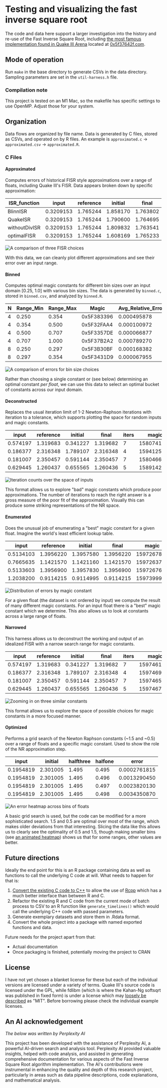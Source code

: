 # Testing and visualizing the fast inverse square root

The code and data here support a larger investigation into the history and re-use of the Fast Inverse Square Root, including [the most famous implementation found in Quake III Arena](https://en.wikipedia.org/wiki/Fast_inverse_square_root) located at [0x5f37642f.com](https://0x5f37642f.com/).

## Mode of operation

Run `make` in the base directory to generate CSVs in the data directory. Sampling parameters are set in the `util-harness.h` file.

### Compilation note

This project is tested on an M1 Mac, so the makefile has specific settings to use OpenMP. Adjust those for your system.

## Organization

Data flows are organized by file name. Data is generated by C files, stored as CSVs, and operated on by R files. An example is `approximated.c` -> `approximated.csv` -> `approximated.R`.

### C Files

#### Approximated

Computes errors of historical FISR style approximations over a range of floats, including Quake III's FISR. Data appears broken down by specific approximation:

| ISR_function | input | reference | initial | final |
| --- | --- | --- | --- | --- |
| BlinnISR | 0.3209153 | 1.765244 | 1.858170 | 1.763802 |
| QuakeISR | 0.3209153 | 1.765244 | 1.790600 | 1.764695 |
| withoutDivISR | 0.3209153 | 1.765244 | 1.809832 | 1.763541 |
| optimalFISR | 0.3209153 | 1.765244 | 1.608169 | 1.765233 |

![A comparison of three FISR choices](/plots/big_three_compared.png)

With this data, we can cleanly plot different approximations and see their error over an input range.

#### Binned

Computes optimal magic constants for different bin sizes over an input domain [0.25, 1.0] with various bin sizes. The data is generated by `binned.c`, stored in `binned.csv`, and analyzed by `binned.R`.

| N | Range_Min | Range_Max | Magic | Avg_Relative_Error | Max_Relative_Error |
|---|-----------|-----------|-------|--------------------|--------------------|
| 4 | 0.250 | 0.354 | 0x5F383396 | 0.000495878 | 0.001351431 |
| 4 | 0.354 | 0.500 | 0x5F32FAA4 | 0.000100972 | 0.000178303 |
| 4 | 0.500 | 0.707 | 0x5F3357DE | 0.000066877 | 0.000120989 |
| 4 | 0.707 | 1.000 | 0x5F37B2A2 | 0.000789270 | 0.001611896 |
| 8 | 0.250 | 0.297 | 0x5F3B30BF | 0.000168382 | 0.000513039 |
| 8 | 0.297 | 0.354 | 0x5F3431D9 | 0.000067955 | 0.000189403 |

![A comparison of errors for bin size choices](/plots/error_comp_binned.png)

Rather than choosing a single constant or (see below) determining an optimal constant *per float*, we can use this data to select an optimal bucket of constants across our input domain.

#### Deconstructed

Replaces the usual iteration limit of 1-2 Newton-Raphson iterations with iteration to a tolerance, which supports plotting the space for random inputs and magic constants.

| input | reference | initial | final | iters | magic |
| --- | --- | --- | --- | --- | --- |
| 0.574197 | 1.319683 | 0.341227 | 1.319682 | 7 | 1580741785 |
| 0.186377 | 2.316348 | 1.789107 | 2.316348 | 4 | 1594125894 |
| 0.181007 | 2.350457 | 0.591144 | 2.350457 | 7 | 1580466735 |
| 0.629445 | 1.260437 | 0.655565 | 1.260436 | 5 | 1589142732 |

![Iteration counts over the space of inputs](/plots/pastelerror.png)

This format allows us to explore "bad" magic constants which produce poor approximations. The number of iterations to reach the right answer is a gross measure of the poor fit of the approximation. Visually this can produce some striking representations of the NR space.

#### Enumerated

Does the unusual job of enumerating a "best" magic constant for a given float. Imagine the world's least efficient lookup table.

| input | reference | initial | final | magic |
| --- | --- | --- | --- | --- |
| 0.5134103 | 1.3956220 | 1.3957580 | 1.3956220 | 1597267869 |
| 0.7665635 | 1.1421570 | 1.1421160 | 1.1421570 | 1597263768 |
| 0.5133603 | 1.3956900 | 1.3957830 | 1.3956900 | 1597267666 |
| 1.2038200 | 0.9114215 | 0.9114995 | 0.9114215 | 1597399913 |

![Distribution of errors by magic constant](/plots/enumerated_error.png)

For a given float (the dataset is not ordered by input) we compute the result of many different magic constants. For an input float there is a "best" magic constant which we determine. This also allows us to look at constants across a large range of floats.

#### Narrowed

This harness allows us to deconstruct the working and output of an idealized FISR with a narrow search range for magic constants.

| input | reference | initial | final | iters | magic |
| --- | --- | --- | --- | --- | --- |
| 0.574197 | 1.319683 | 0.341227 | 1.319682 | 7 | 1597461647 |
| 0.186377 | 2.316348 | 1.789107 | 2.316348 | 4 | 1597469647 |
| 0.181007 | 2.350457 | 0.591144 | 2.350457 | 7 | 1597465647 |
| 0.629445 | 1.260437 | 0.655565 | 1.260436 | 5 | 1597467647 |

![Zooming in on three similar constants](/plots/narrowed_error.png)

This format allows us to explore the space of possible choices for magic constants in a more focused manner.

#### Optimized

Performs a grid search of the Newton Raphson constants (~1.5 and ~0.5) over a range of floats and a specific magic constant. Used to show the role of the NR approximation step.

| input | initial | halfthree | halfone | error |
| --- | --- | --- | --- | --- |
| 0.1954819 | 2.301005 | 1.495 | 0.495 | 0.0002761815 |
| 0.1954819 | 2.301005 | 1.495 | 0.496 | 0.0013290450 |
| 0.1954819 | 2.301005 | 1.495 | 0.497 | 0.0023820130 |
| 0.1954819 | 2.301005 | 1.495 | 0.498 | 0.0034350870 |

![An error heatmap across bins of floats](/plots/NR_heatmap_white.png)

A basic grid search is used, but the code can be modified for a more sophisticated search. 1.5 and 0.5 are optimal over most of the range, which makes older deviations from that interesting. Slicing the data like this allows us to clearly see the optimality of 0.5 and 1.5, though making smaller bins (see [an animated heatmap](/plots/animated_NR_parameters.gif)) shows us that for some ranges, other values are better.

## Future directions

Ideally the end point for this is an R package containing data as well as functions to call the underlying C code at will. What needs to happen for that is:

1. [Convert the existing C code to C++](https://legalizeadulthood.wordpress.com/2007/05/18/refactoring-convert-c-to-c/) to allow the use of [Rcpp](http://dirk.eddelbuettel.com/code/rcpp.html) which has a much better interface than between R and C.
2. Refactor the existing R and C code from the current mode of batch process to CSV to an R function like `generate_timelines()` which would call the underlying C++ code with passed parameters.
3. Generate exemplary datasets and store them in .Rdata format.
4. Convert the whole project into a package with named exported functions and data.

Future needs for the project apart from that:
* Actual documentation
* Once packaging is finished, potentially moving the project to CRAN

## License
I have not yet chosen a blanket license for these but each of the individual versions are licensed under a variety of terms. Quake III's source code is licensed under the GPL, while fdlibm (which is where the Kahan-Ng softsqrt was published in fixed form) is under a license which may [loosely be described](https://lists.fedoraproject.org/archives/list/legal@lists.fedoraproject.org/thread/2T6RANNIF652RMGG725LNRKT63ALAPN4/) as "MIT". Before borrowing please check the individual example licenses.

## An AI acknowledgement

*The below was written by Perplexity AI*

This project has been developed with the assistance of Perplexity AI, a powerful AI-driven search and analysis tool. Perplexity AI provided valuable insights, helped with code analysis, and assisted in generating comprehensive documentation for various aspects of the Fast Inverse Square Root algorithm implementation. The AI's contributions were instrumental in enhancing the quality and depth of this research project, particularly in areas such as data pipeline descriptions, code explanations, and mathematical analysis.
